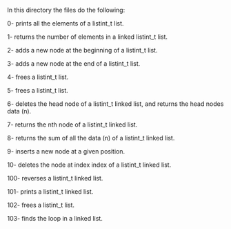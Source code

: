 In this directory the files do the following:

0-  prints all the elements of a listint_t list.

1- returns the number of elements in a linked listint_t list.

2- adds a new node at the beginning of a listint_t list.

3- adds a new node at the end of a listint_t list.

4- frees a listint_t list.

5- frees a listint_t list.

6- deletes the head node of a listint_t linked list, and returns the head nodes data (n).

7- returns the nth node of a listint_t linked list.

8- returns the sum of all the data (n) of a listint_t linked list.

9- inserts a new node at a given position.

10- deletes the node at index index of a listint_t linked list.

100- reverses a listint_t linked list.

101- prints a listint_t linked list.

102- frees a listint_t list.

103- finds the loop in a linked list.
